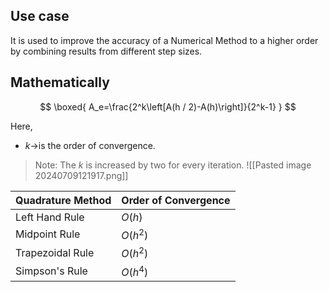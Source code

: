   
## Use case 
It is used to improve the accuracy of a Numerical Method to a higher order by combining results from different step sizes.  
## Mathematically 

$$
\boxed{
A_e=\frac{2^k\left[A(h / 2)-A(h)\right]}{2^k-1}
}
$$


Here, 
- $k\rightarrow$is the order of convergence. 

> Note: The $k$ is increased by two for every iteration. 
> ![[Pasted image 20240709121917.png]]

| Quadrature Method | Order of Convergence |
| ----------------- | -------------------- |
| Left Hand Rule    | $O(h)$               |
| Midpoint Rule     | $O(h^2)$             |
| Trapezoidal Rule  | $O(h^2)$             |
| Simpson's Rule    | $O(h^4)$             |
